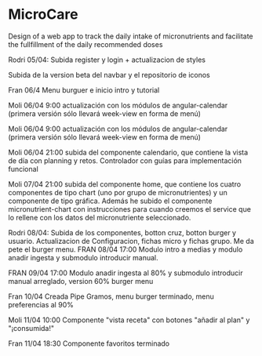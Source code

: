 # MicroCare

Design of a web app to track the daily intake of micronutrients and facilitate the fullfillment of the daily recommended doses

Rodri 05/04: Subida register y login + actualizacion de styles

Subida de la version beta del navbar y el repositorio de iconos

Fran 06/4 Menu burguer e inicio intro y tutorial


Moli 06/04 9:00 actualización con los módulos de angular-calendar (primera versión sólo llevará week-view en forma de menú)

Moli 06/04 9:00 actualización con los módulos de angular-calendar (primera versión sólo llevará week-view en forma de menú)




Moli 06/04 21:00 subida del componente calendario, que contiene la vista de día con planning y retos. Controlador con guías para implementación funcional



Moli 07/04  21:00 subida del componente home, que contiene los cuatro componentes de tipo chart (uno por grupo de micronutrientes) y un componente de tipo gráfica.
Además he subido el componente micronutrient-chart con instrucciones para cuando creemos el service que lo rellene con los datos del micronutriente seleccionado.


Rodri 08/04: Subida de los componentes, botton cruz, botton burger y usuario. Actualizacion de Configuracion, fichas micro y fichas grupo. 
Me da pete el burger menu.
FRAN 08/04 17:00 Modulo intro a medias y modulo anadir ingesta y submodulo introducir manual. 

FRAN 09/04 17:00 Modulo anadir ingesta al 80% y submodulo introducir manual arreglado, version 60% burger menu

Fran 10/04 Creada Pipe Gramos, menu burger terminado, menu preferencias al 90%


Moli 11/04 10:00 Componente "vista receta" con botones "añadir al plan" y "¡consumida!"

Fran 11/04 18:30 Componente favoritos terminado